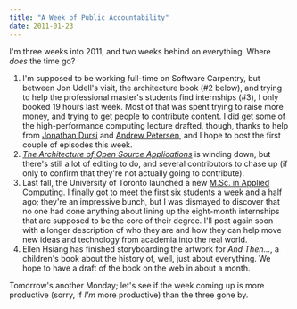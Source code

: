 ```yaml
---
title: "A Week of Public Accountability"
date: 2011-01-23
---
```

I'm three weeks into 2011, and two weeks behind on everything. Where <em>does</em> the time go?
<ol>
  <li>I'm supposed to be working full-time on Software Carpentry, but between Jon Udell's visit, the architecture book (#2 below), and trying to help the professional master's students find internships (#3), I only booked 19 hours last week. Most of that was spent trying to raise more money, and trying to get people to contribute content. I did get some of the high-performance computing lecture drafted, though, thanks to help from <a href="http://www.cita.utoronto.ca/~ljdursi/">Jonathan Dursi</a> and <a href="http://individual.utoronto.ca/apetersen/">Andrew Petersen</a>, and I hope to post the first couple of episodes this week.</li>
  <li><a href="http://aosabook.org"><em>The Architecture of Open Source Applications</em></a> is winding down, but there's still a lot of editing to do, and several contributors to chase up (if only to confirm that they're not actually going to contribute).</li>
  <li>Last fall, the University of Toronto launched a new <a href="http://web.cs.toronto.edu/program/grad/mscac.htm">M.Sc. in Applied Computing</a>. I finally got to meet the first six students a week and a half ago; they're an impressive bunch, but I was dismayed to discover that no one had done anything about lining up the eight-month internships that are supposed to be the core of their degree. I'll post again soon with a longer description of who they are and how they can help move new ideas and technology from academia into the real world.</li>
  <li>Ellen Hsiang has finished storyboarding the artwork for <em>And Then…</em>, a children's book about the history of, well, just about everything. We hope to have a draft of the book on the web in about a month.</li>
</ol>
Tomorrow's another Monday; let's see if the week coming up is more productive (sorry, if <em>I'm</em> more productive) than the three gone by.
